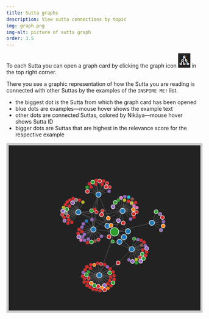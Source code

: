 ```yaml
---
title: Sutta graphs
description: View sutta connections by topic
img: graph.png
img-alt: picture of sutta graph
order: 3.5
---
```


To each Sutta you can open a graph card by clicking the graph icon <img src="img/graphicon.png" alt="graph icon"> in the top right corner.

There you see a graphic representation of how the Sutta you are reading is connected with other Suttas by the examples of the `INSPIRE ME!` list.

- the biggest dot is the Sutta from which the graph card has been opened
- blue dots are examples—mouse hover shows the example text
- other dots are connected Suttas, colored by Nikāya—mouse hover shows Sutta ID
- bigger dots are Suttas that are highest in the relevance score for the respective example

<img src="img/mn44-en.png" alt="graph of MN 44" style="padding: 0.4em; border-radius: 0.2em; background: #cccccc;">
